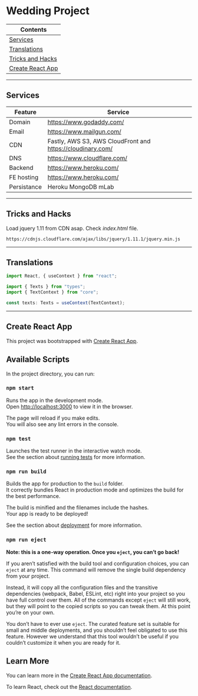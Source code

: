 # Wedding Project

|Contents|
|---|
|[Services](##Services)|
|[Translations](##Translations)|
|[Tricks and Hacks](##Tricks&nbsp;and&nbsp;Hacks)|
|[Create React App](##Create&nbsp;React&nbsp;App)|

---

## Services

| Feature     | Service                                                    |
| ----------- | ---------------------------------------------------------- |
| Domain      | https://www.godaddy.com/                                   |
| Email       | https://www.mailgun.com/                                   |
| CDN         | Fastly, AWS S3, AWS CloudFront and https://cloudinary.com/ |
| DNS         | https://www.cloudflare.com/                                |
| Backend     | https://www.heroku.com/                                    |
| FE hosting  | https://www.heroku.com/                                    |
| Persistance | Heroku MongoDB mLab                                        |

---

## Tricks and Hacks

Load jquery 1.11 from CDN asap. Check *index.html* file.

```
https://cdnjs.cloudflare.com/ajax/libs/jquery/1.11.1/jquery.min.js
```

---

## Translations

```ts
import React, { useContext } from "react";

import { Texts } from "types";
import { TextContext } from "core";

const texts: Texts = useContext(TextContext);
```

---

## Create React App

This project was bootstrapped with [Create React App](https://github.com/facebook/create-react-app).

## Available Scripts

In the project directory, you can run:

### `npm start`

Runs the app in the development mode.<br />
Open [http://localhost:3000](http://localhost:3000) to view it in the browser.

The page will reload if you make edits.<br />
You will also see any lint errors in the console.

### `npm test`

Launches the test runner in the interactive watch mode.<br />
See the section about [running tests](https://facebook.github.io/create-react-app/docs/running-tests) for more information.

### `npm run build`

Builds the app for production to the `build` folder.<br />
It correctly bundles React in production mode and optimizes the build for the best performance.

The build is minified and the filenames include the hashes.<br />
Your app is ready to be deployed!

See the section about [deployment](https://facebook.github.io/create-react-app/docs/deployment) for more information.

### `npm run eject`

**Note: this is a one-way operation. Once you `eject`, you can’t go back!**

If you aren’t satisfied with the build tool and configuration choices, you can `eject` at any time. This command will remove the single build dependency from your project.

Instead, it will copy all the configuration files and the transitive dependencies (webpack, Babel, ESLint, etc) right into your project so you have full control over them. All of the commands except `eject` will still work, but they will point to the copied scripts so you can tweak them. At this point you’re on your own.

You don’t have to ever use `eject`. The curated feature set is suitable for small and middle deployments, and you shouldn’t feel obligated to use this feature. However we understand that this tool wouldn’t be useful if you couldn’t customize it when you are ready for it.

## Learn More

You can learn more in the [Create React App documentation](https://facebook.github.io/create-react-app/docs/getting-started).

To learn React, check out the [React documentation](https://reactjs.org/).
